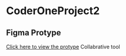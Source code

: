 # CoderOneProject2




## Figma Protype
[Click here to view the protype](https://www.figma.com/design/vyDx4NuG2PPyUYWJMO7lOI/Untitled?node-id=0-1&t=jt0AXrIXXBJxdFah-1)
Collabrative tool

